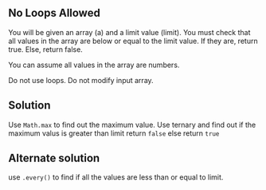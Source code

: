 ## No Loops Allowed

You will be given an array (a) and a limit value (limit). You must check that all values in the array are below or equal to the limit value. If they are, return true. Else, return false.

You can assume all values in the array are numbers.

Do not use loops. Do not modify input array.

## Solution
Use `Math.max` to find out the maximum value. Use ternary and find out if the maximum valus is greater than limit return `false` else return `true`

## Alternate solution
use `.every()` to find if all the values are less than or equal to limit.